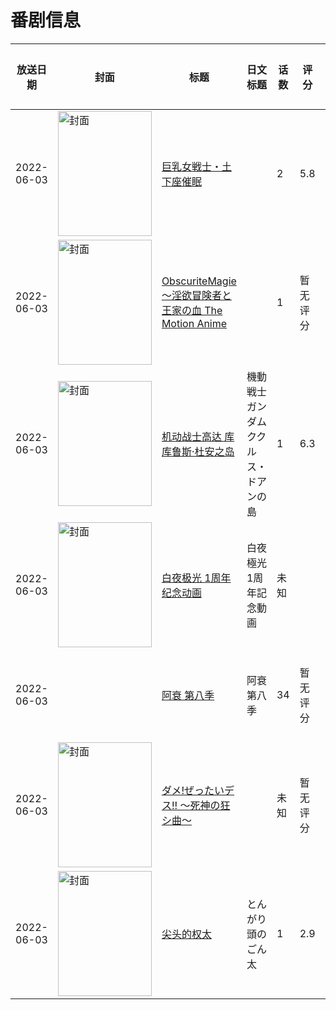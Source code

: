 # 番剧信息

|放送日期|封面|标题|日文标题|话数|评分|评分人数|
|---|---|---|---|---|---|---|
|2022-06-03|<img src="https://bangumi.tv/img/no_icon_subject.png" alt="封面" style="width:150px;height:200px;object-fit:cover;">|[巨乳女戦士・土下座催眠](https://bangumi.tv/subject/374002)||2|5.8|237人评分|
|2022-06-03|<img src="https://bangumi.tv/img/no_icon_subject.png" alt="封面" style="width:150px;height:200px;object-fit:cover;">|[ObscuriteMagie～淫欲冒険者と王家の血 The Motion Anime](https://bangumi.tv/subject/393781)||1|暂无评分|少于10人评分|
|2022-06-03|<img src="https://lain.bgm.tv/pic/cover/c/76/f8/349442_Mo6VY.jpg" alt="封面" style="width:150px;height:200px;object-fit:cover;">|[机动战士高达 库库鲁斯·杜安之岛](https://bangumi.tv/subject/349442)|機動戦士ガンダム ククルス・ドアンの島|1|6.3|562人评分|
|2022-06-03|<img src="https://lain.bgm.tv/pic/cover/c/2a/fe/509522_99D29.jpg" alt="封面" style="width:150px;height:200px;object-fit:cover;">|[白夜极光 1周年纪念动画](https://bangumi.tv/subject/509522)|白夜極光 1周年記念動画|未知|||
|2022-06-03||[阿衰 第八季](https://bangumi.tv/subject/419209)|阿衰 第八季|34|暂无评分|少于10人评分|
|2022-06-03|<img src="https://bangumi.tv/img/no_icon_subject.png" alt="封面" style="width:150px;height:200px;object-fit:cover;">|[ダメ!ぜったいデス!! ～死神の狂シ曲～](https://bangumi.tv/subject/398662)||未知|暂无评分|少于10人评分|
|2022-06-03|<img src="https://lain.bgm.tv/pic/cover/c/49/3e/379753_pBk03.jpg" alt="封面" style="width:150px;height:200px;object-fit:cover;">|[尖头的权太](https://bangumi.tv/subject/379753)|とんがり頭のごん太|1|2.9|10人评分|
